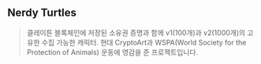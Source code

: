 ## Nerdy Turtles

> 클레이튼 블록체인에 저장된 소유권 증명과 함께 v1(100개)과 v2(1000개)의 고유한 수집 가능한 캐릭터.
> 현대 CryptoArt과 WSPA(World Society for the Protection of Animals) 운동에 영감을 준 프로젝트입니다.
